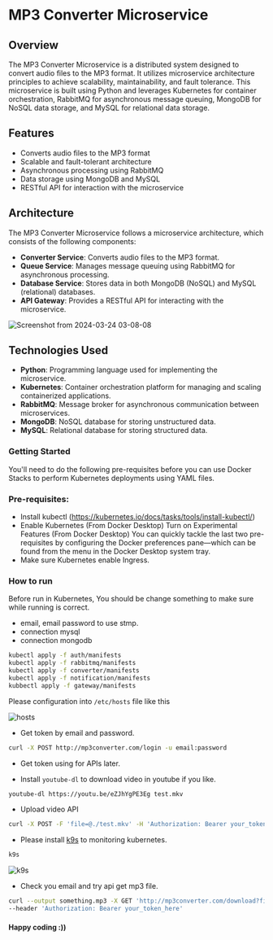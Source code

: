 # MP3 Converter Microservice

## Overview

The MP3 Converter Microservice is a distributed system designed to convert audio files to the MP3 format. It utilizes microservice architecture principles to achieve scalability, maintainability, and fault tolerance. This microservice is built using Python and leverages Kubernetes for container orchestration, RabbitMQ for asynchronous message queuing, MongoDB for NoSQL data storage, and MySQL for relational data storage.

## Features

- Converts audio files to the MP3 format
- Scalable and fault-tolerant architecture
- Asynchronous processing using RabbitMQ
- Data storage using MongoDB and MySQL
- RESTful API for interaction with the microservice

## Architecture

The MP3 Converter Microservice follows a microservice architecture, which consists of the following components:

- **Converter Service**: Converts audio files to the MP3 format.
- **Queue Service**: Manages message queuing using RabbitMQ for asynchronous processing.
- **Database Service**: Stores data in both MongoDB (NoSQL) and MySQL (relational) databases.
- **API Gateway**: Provides a RESTful API for interacting with the microservice.

![Screenshot from 2024-03-24 03-08-08](https://github.com/rishirishhh/MP3-Converter/assets/148757583/93d60ea7-bb48-4fde-bc66-2e7255873cb3)

## Technologies Used

- **Python**: Programming language used for implementing the microservice.
- **Kubernetes**: Container orchestration platform for managing and scaling containerized applications.
- **RabbitMQ**: Message broker for asynchronous communication between microservices.
- **MongoDB**: NoSQL database for storing unstructured data.
- **MySQL**: Relational database for storing structured data.

### Getting Started
You'll need to do the following pre-requisites before you can use Docker Stacks to perform Kubernetes deployments using YAML files.

### Pre-requisites:

- Install kubectl (https://kubernetes.io/docs/tasks/tools/install-kubectl/)
- Enable Kubernetes (From Docker Desktop)
Turn on Experimental Features (From Docker Desktop)
You can quickly tackle the last two pre-requisites by configuring the Docker preferences pane—which can be found from the menu in the Docker Desktop system tray.
- Make sure Kubernetes enable Ingress.

### How to run

Before run in Kubernetes, You should be change something to make sure while running is correct.
- email, email password to use stmp.
- connection mysql
- connection mongodb

```bash
kubectl apply -f auth/manifests
kubectl apply -f rabbitmq/manifests
kubectl apply -f converter/manifests
kubectl apply -f notification/manifests
kubbectl apply -f gateway/manifests
```

Please configuration into `/etc/hosts` file like this

![hosts](./images/hosts.png)

- Get token by email and password.

```bash
curl -X POST http://mp3converter.com/login -u email:password
```

- Get token using for APIs later.

- Install `youtube-dl` to download video in youtube if you like.

```bash
youtube-dl https://youtu.be/eZJhYgPE3Eg test.mkv
```

- Upload video API

```bash
curl -X POST -F 'file=@./test.mkv' -H 'Authorization: Bearer your_token_here' http://mp3converter.com/upload
```

- Please install [k9s](https://k9scli.io/) to monitoring kubernetes.

```bash
k9s
```
![k9s](./images/k9s.png)

- Check you email and try api get mp3 file.

```bash
curl --output something.mp3 -X GET 'http://mp3converter.com/download?fid=6370a832268bc743b21c729f' \
--header 'Authorization: Bearer your_token_here'

```

#### Happy coding :))

